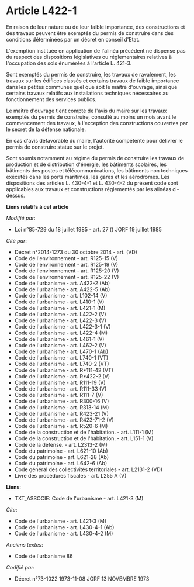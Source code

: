 # Article L422-1

En raison de leur nature ou de leur faible importance, des constructions et des travaux peuvent être exemptés du permis de
construire dans des conditions déterminées par un décret en conseil d'Etat.

L'exemption instituée en application de l'alinéa précédent ne dispense pas du respect des dispositions législatives ou
réglementaires relatives à l'occupation des sols énumérées à l'article L. 421-3.

Sont exemptés du permis de construire, les travaux de ravalement, les travaux sur les édifices classés et certains travaux de
faible importance dans les petites communes quel que soit le maître d'ouvrage, ainsi que certains travaux relatifs aux
installations techniques nécessaires au fonctionnement des services publics.

Le maître d'ouvrage tient compte de l'avis du maire sur les travaux exemptés du permis de construire, consulté au moins un
mois avant le commencement des travaux, à l'exception des constructions couvertes par le secret de la défense nationale.

En cas d'avis défavorable du maire, l'autorité compétente pour délivrer le permis de construire statue sur le projet.

Sont soumis notamment au régime du permis de construire les travaux de production et de distribution d'énergie, les bâtiments
scolaires, les bâtiments des postes et télécommunications, les bâtiments non techniques exécutés dans les ports maritimes,
les gares et les aérodromes.    Les dispositions des articles L. 430-4-1 et L. 430-4-2  du présent code sont applicables aux
travaux et constructions réglementés par les alinéas ci-dessus.

**Liens relatifs à cet article**

_Modifié par_:

  - Loi n°85-729 du 18 juillet 1985 - art. 27 () JORF 19 juillet 1985

_Cité par_:

  - Décret n°2014-1273 du 30 octobre 2014 - art. (VD)
  - Code de l'environnement - art. R125-15 (V)
  - Code de l'environnement - art. R125-19 (V)
  - Code de l'environnement - art. R125-20 (V)
  - Code de l'environnement - art. R125-22 (V)
  - Code de l'urbanisme - art. A422-2 (Ab)
  - Code de l'urbanisme - art. A422-5 (Ab)
  - Code de l'urbanisme - art. L102-14 (V)
  - Code de l'urbanisme - art. L410-1 (V)
  - Code de l'urbanisme - art. L421-1 (M)
  - Code de l'urbanisme - art. L422-2 (V)
  - Code de l'urbanisme - art. L422-3 (V)
  - Code de l'urbanisme - art. L422-3-1 (V)
  - Code de l'urbanisme - art. L422-4 (M)
  - Code de l'urbanisme - art. L461-1 (V)
  - Code de l'urbanisme - art. L462-2 (V)
  - Code de l'urbanisme - art. L470-1 (Ab)
  - Code de l'urbanisme - art. L740-1 (VT)
  - Code de l'urbanisme - art. L740-2 (VT)
  - Code de l'urbanisme - art. R*111-42 (VT)
  - Code de l'urbanisme - art. R*422-2 (V)
  - Code de l'urbanisme - art. R111-19 (V)
  - Code de l'urbanisme - art. R111-33 (V)
  - Code de l'urbanisme - art. R111-7 (V)
  - Code de l'urbanisme - art. R300-16 (V)
  - Code de l'urbanisme - art. R313-14 (M)
  - Code de l'urbanisme - art. R423-21 (V)
  - Code de l'urbanisme - art. R423-71-2 (V)
  - Code de l'urbanisme - art. R520-6 (M)
  - Code de la construction et de l'habitation. - art. L111-1 (M)
  - Code de la construction et de l'habitation. - art. L151-1 (V)
  - Code de la défense. - art. L2313-2 (M)
  - Code du patrimoine - art. L621-10 (Ab)
  - Code du patrimoine - art. L621-28 (Ab)
  - Code du patrimoine - art. L642-6 (Ab)
  - Code général des collectivités territoriales - art. L2131-2 (VD)
  - Livre des procédures fiscales - art. L255 A (V)

**Liens**:

  - TXT_ASSOCIE: Code de l'urbanisme - art. L421-3 (M)

_Cite_:

  - Code de l'urbanisme - art. L421-3 (M)
  - Code de l'urbanisme - art. L430-4-1 (Ab)
  - Code de l'urbanisme - art. L430-4-2 (M)

_Anciens textes_:

  - Code de l'urbanisme 86

_Codifié par_:

  - Décret n°73-1022 1973-11-08 JORF 13 NOVEMBRE 1973
